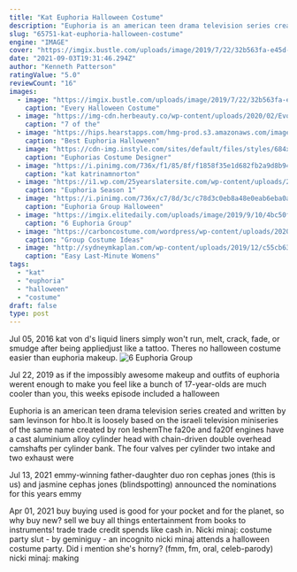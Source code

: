 ```yaml
---
title: "Kat Euphoria Halloween Costume"
description: "Euphoria is an american teen drama television series created and written by sam levinson for hbo.It is loosely based on the israeli television miniseries of the same name created by ron leshem"
slug: "65751-kat-euphoria-halloween-costume"
engine: "IMAGE"
cover: "https://imgix.bustle.com/uploads/image/2019/7/22/32b563fa-e45d-4520-b417-a1e3d3ca2150-screen-shot-2019-07-22-at-34925-pm.png?w=970&h=546&fit=crop&crop=faces&auto=format&q=70"
date: "2021-09-03T19:31:46.294Z"
author: "Kenneth Patterson"
ratingValue: "5.0"
reviewCount: "16"
images:
  - image: "https://imgix.bustle.com/uploads/image/2019/7/22/32b563fa-e45d-4520-b417-a1e3d3ca2150-screen-shot-2019-07-22-at-34925-pm.png?w=970&h=546&fit=crop&crop=faces&auto=format&q=70"
    caption: "Every Halloween Costume"
  - image: "https://img-cdn.herbeauty.co/wp-content/uploads/2020/02/Evolution-of-Kats-Fashion-Style-1024x577.jpg"
    caption: "7 of the"
  - image: "https://hips.hearstapps.com/hmg-prod.s3.amazonaws.com/images/screen-shot-2019-08-26-at-1-11-32-pm-1566839506.png?crop=0.706xw:1.00xh;0.167xw,0&resize=480:*"
    caption: "Best Euphoria Halloween"
  - image: "https://cdn-img.instyle.com/sites/default/files/styles/684xflex/public/1563813867/Euphoria-Costumes-Lead.jpg?itok=7mQqwEkC"
    caption: "Euphorias Costume Designer"
  - image: "https://i.pinimg.com/736x/f1/85/8f/f1858f35e1d682fb2a9d8b9476dc2f6d.jpg"
    caption: "kat katrinamnorton"
  - image: "https://i1.wp.com/25yearslatersite.com/wp-content/uploads/2019/07/kat-head.jpg?resize=662%2C372&ssl=1"
    caption: "Euphoria Season 1"
  - image: "https://i.pinimg.com/736x/c7/8d/3c/c78d3c0eb8a48e0eab6eba0a968669c4.jpg"
    caption: "Euphoria Group Halloween"
  - image: "https://imgix.elitedaily.com/uploads/image/2019/9/10/4bc50fac-0734-41da-9672-5405fac677df-screen-shot-2019-09-10-at-103313-am.png?w=610&fit=max&auto=format%2Ccompress"
    caption: "6 Euphoria Group"
  - image: "https://carboncostume.com/wordpress/wp-content/uploads/2020/08/euphoria.jpg"
    caption: "Group Costume Ideas"
  - image: "http://sydneymkaplan.com/wp-content/uploads/2019/12/c55cb63b0bad725ddbc0ff37a292e81b3475352f_cmc1870_2.jpg"
    caption: "Easy Last-Minute Womens"
tags:
  - "kat"
  - "euphoria"
  - "halloween"
  - "costume"
draft: false
type: post
---
```


Jul 05, 2016 kat von d's liquid liners simply won't run, melt, crack, fade, or smudge after being appliedjust like a tattoo.  Theres no halloween costume easier than euphoria makeup.
![6 Euphoria Group](https://imgix.elitedaily.com/uploads/image/2019/9/10/4bc50fac-0734-41da-9672-5405fac677df-screen-shot-2019-09-10-at-103313-am.png?w=610&fit=max&auto=format%2Ccompress "6 Euphoria Group")

Jul 22, 2019 as if the impossibly awesome makeup and outfits of euphoria werent enough to make you feel like a bunch of 17-year-olds are much cooler than you, this weeks episode included a halloween
<!--inArticleAds-->

<!--galleryOne-->

Euphoria is an american teen drama television series created and written by sam levinson for hbo.It is loosely based on the israeli television miniseries of the same name created by ron leshemThe fa20e and fa20f engines have a cast aluminium alloy cylinder head with chain-driven double overhead camshafts per cylinder bank. The four valves per cylinder  two intake and two exhaust  were
<!--inArticleAds-->

<!--galleryTwo-->

Jul 13, 2021 emmy-winning father-daughter duo ron cephas jones (this is us) and jasmine cephas jones (blindspotting) announced the nominations for this years emmy
<!--galleryThree-->

Apr 01, 2021 buy buying used is good for your pocket and for the planet, so why buy new? sell we buy all things entertainment from books to instruments! trade trade credit spends like cash in. Nicki minaj: costume party slut - by geminiguy - an incognito nicki minaj attends a halloween costume party. Did i mention she's horny? (fmm, fm, oral, celeb-parody) nicki minaj: making